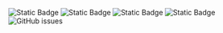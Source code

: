 ![Static Badge](https://img.shields.io/badge/blacklists-60-000000) ![Static Badge](https://img.shields.io/badge/blacklisted-3119018-cc0000) ![Static Badge](https://img.shields.io/badge/whitelisted-2244-00CC00) ![Static Badge](https://img.shields.io/badge/streaming_blacklist-28107-000000) ![GitHub issues](https://img.shields.io/github/issues/fabriziosalmi/blacklists)
